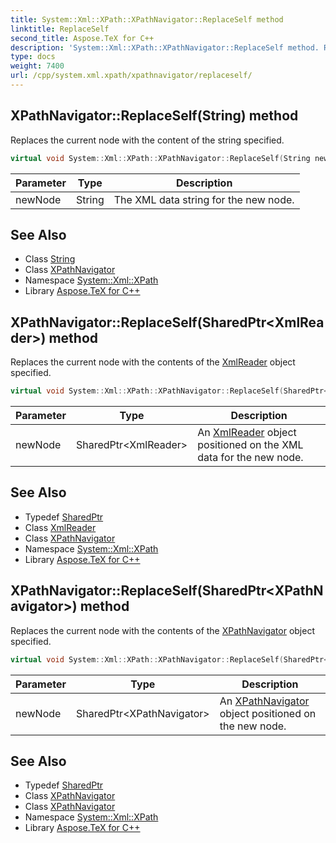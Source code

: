 ```yaml
---
title: System::Xml::XPath::XPathNavigator::ReplaceSelf method
linktitle: ReplaceSelf
second_title: Aspose.TeX for C++
description: 'System::Xml::XPath::XPathNavigator::ReplaceSelf method. Replaces the current node with the content of the string specified in C++.'
type: docs
weight: 7400
url: /cpp/system.xml.xpath/xpathnavigator/replaceself/
---
```

## XPathNavigator::ReplaceSelf(String) method


Replaces the current node with the content of the string specified.

```cpp
virtual void System::Xml::XPath::XPathNavigator::ReplaceSelf(String newNode)
```


| Parameter | Type | Description |
| --- | --- | --- |
| newNode | String | The XML data string for the new node. |

## See Also

* Class [String](../../../system/string/)
* Class [XPathNavigator](../)
* Namespace [System::Xml::XPath](../../)
* Library [Aspose.TeX for C++](../../../)
## XPathNavigator::ReplaceSelf(SharedPtr\<XmlReader\>) method


Replaces the current node with the contents of the [XmlReader](../../../system.xml/xmlreader/) object specified.

```cpp
virtual void System::Xml::XPath::XPathNavigator::ReplaceSelf(SharedPtr<XmlReader> newNode)
```


| Parameter | Type | Description |
| --- | --- | --- |
| newNode | SharedPtr\<XmlReader\> | An [XmlReader](../../../system.xml/xmlreader/) object positioned on the XML data for the new node. |

## See Also

* Typedef [SharedPtr](../../../system/sharedptr/)
* Class [XmlReader](../../../system.xml/xmlreader/)
* Class [XPathNavigator](../)
* Namespace [System::Xml::XPath](../../)
* Library [Aspose.TeX for C++](../../../)
## XPathNavigator::ReplaceSelf(SharedPtr\<XPathNavigator\>) method


Replaces the current node with the contents of the [XPathNavigator](../) object specified.

```cpp
virtual void System::Xml::XPath::XPathNavigator::ReplaceSelf(SharedPtr<XPathNavigator> newNode)
```


| Parameter | Type | Description |
| --- | --- | --- |
| newNode | SharedPtr\<XPathNavigator\> | An [XPathNavigator](../) object positioned on the new node. |

## See Also

* Typedef [SharedPtr](../../../system/sharedptr/)
* Class [XPathNavigator](../)
* Class [XPathNavigator](../)
* Namespace [System::Xml::XPath](../../)
* Library [Aspose.TeX for C++](../../../)
